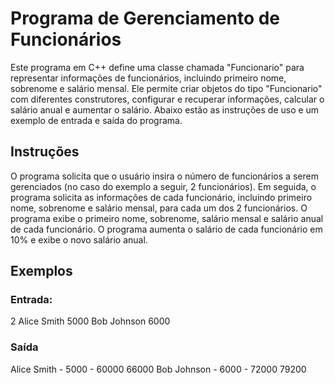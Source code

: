 # Programa de Gerenciamento de Funcionários


Este programa em C++ define uma classe chamada "Funcionario" para representar informações de funcionários, incluindo primeiro nome, sobrenome e salário mensal. Ele permite criar objetos do tipo "Funcionario" com diferentes construtores, configurar e recuperar informações, calcular o salário anual e aumentar o salário. Abaixo estão as instruções de uso e um exemplo de entrada e saída do programa.

## Instruções 

O programa solicita que o usuário insira o número de funcionários a serem gerenciados (no caso do exemplo a seguir, 2 funcionários).
Em seguida, o programa solicita as informações de cada funcionário, incluindo primeiro nome, sobrenome e salário mensal, para cada um dos 2 funcionários.
O programa exibe o primeiro nome, sobrenome, salário mensal e salário anual de cada funcionário.
O programa aumenta o salário de cada funcionário em 10% e exibe o novo salário anual.

## Exemplos 

### Entrada: 

2
Alice
Smith
5000
Bob
Johnson
6000

### Saída

Alice Smith - 5000 - 60000
66000
Bob Johnson - 6000 - 72000
79200

